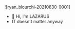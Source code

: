![ryan_blourchi-20210830-0001]
- 👋 Hi, I’m LAZARUS
- IT doesn't matter anyway 
<!---
hashir404/hashir404 is a ✨ special ✨ repository because its `README.md` (this file) appears on your GitHub profile.
You can click the Preview link to take a look at your changes.
--->
